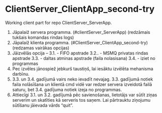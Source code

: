 # ClientServer_ClientApp_second-try
Working client part for repo ClientServer_ServerApp.

1)	Jāpalaiž servera programma. (#clientServer_ServerApp) (redzāmais tukšais komandas rindas logs)
2)	Jāpalaiž klienta programma. (#ClientServer_ClientApp_second-try) (redzamas vairākas opcijas)
3)	Jāizvēlās opcija –
3.1. - FIFO apstrade
3.2.. - MSMQ privatas rindas apstrade
3.3. - daltas atminas apstrade (faila nolasisana)
3.4. - iziet no programmas
4)	Pec izvēles jānospiež jebkurš taustiņš, lai iesāktu izvēlēta mehanisma darbīnu.
5)	3.3. un 3.4. gadījumā vairs neko ievadīt nevajag. 3.3. gadījumā notiek faila nolāsīšana un klientā cmd vidē var redzer servera izveidotā failā saturu, bet 3.4. gadījuma notiek izeja no programmas.
6)	Attiecīgi 3.1. un 3.2. gadījumā pēc savienošanas, lietotājs var sūtīt ziņas serverim un skatīties kā serveris tos saņem. Lai pārtrauktu ziņojumu sūtīšanu jāievada vārds “quit”.
